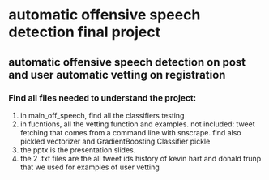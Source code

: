 <h1>automatic offensive speech detection final project</h1>
<h2>automatic offensive speech detection on post and user automatic vetting on registration</h2>
<h3>Find all files needed to understand the project:</h3>
<ol>
  <li>in main_off_speech, find all the classifiers testing</li>
  <li>in fucntions, all the vetting function and examples. not included: tweet fetching that comes from a command line with snscrape. find also pickled vectorizer and GradientBoosting Classifier pickle</li>
  <li>the pptx is the presentation slides.</li>
  <li>the 2 .txt files are the all tweet ids history of kevin hart and donald trunp that we used for examples of user vetting</li>
</ol>
